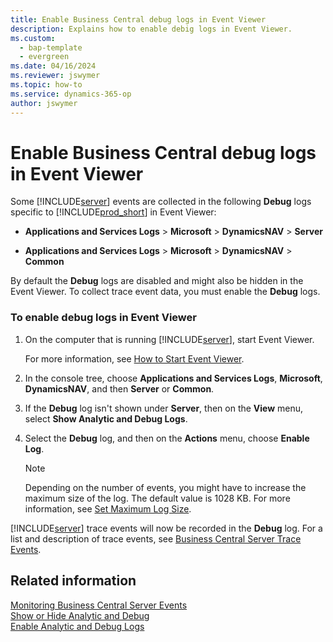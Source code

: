 ```yaml
---
title: Enable Business Central debug logs in Event Viewer
description: Explains how to enable debig logs in Event Viewer.
ms.custom:
  - bap-template
  - evergreen
ms.date: 04/16/2024
ms.reviewer: jswymer
ms.topic: how-to
ms.service: dynamics-365-op
author: jswymer
---
```

# Enable Business Central debug logs in Event Viewer

Some [!INCLUDE[server](../developer/includes/server.md)] events are collected in the following **Debug** logs specific to [!INCLUDE[prod_short](../developer/includes/prod_short.md)] in Event Viewer:

-   **Applications and Services Logs** > **Microsoft** > **DynamicsNAV** > **Server**

- **Applications and Services Logs** > **Microsoft** > **DynamicsNAV** > **Common**

By default the **Debug** logs are disabled and might also be hidden in the Event Viewer. To collect trace event data, you must enable the **Debug** logs.  
  
### To enable debug logs in Event Viewer  
  
1.  On the computer that is running [!INCLUDE[server](../developer/includes/server.md)], start Event Viewer.  
  
     For more information, see [How to Start Event Viewer](/previous-versions/).  
  
2.  In the console tree, choose **Applications and Services Logs**, **Microsoft**, **DynamicsNAV**, and then **Server** or **Common**.  
  
3.  If the **Debug** log isn't shown under **Server**, then on the **View** menu, select **Show Analytic and Debug Logs**.  
  
4.  Select the **Debug** log, and then on the **Actions** menu, choose **Enable Log**.  
  
    > [!NOTE]  
    >  Depending on the number of events, you might have to increase the maximum size of the log. The default value is 1028 KB. For more information, see [Set Maximum Log Size](/previous-versions/windows/it-pro/windows-server-2008-R2-and-2008/cc748849(v=ws.11)).  
  
 [!INCLUDE[server](../developer/includes/server.md)] trace events will now be recorded in the **Debug** log. For a list and description of trace events, see [Business Central Server Trace Events](server-trace-events.md).  
  
## Related information  
 [Monitoring Business Central Server Events](monitor-server-events.md)    
 [Show or Hide Analytic and Debug](/previous-versions/windows/it-pro/windows-server-2008-R2-and-2008/cc766275(v=ws.11))   
 [Enable Analytic and Debug Logs](/previous-versions/windows/it-pro/windows-server-2008-R2-and-2008/cc749492(v=ws.11))
